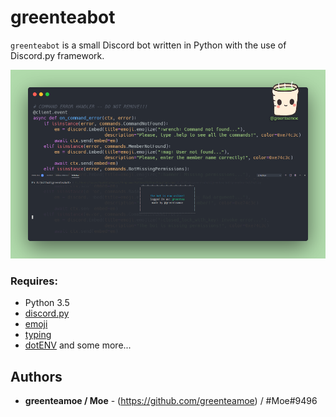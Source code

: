 # greenteabot

``greenteabot`` is a small Discord bot written in Python with the use of Discord.py framework.

![](https://github.com/greenteamoe/greenteabot/blob/main/carbon.png)


### Requires:

- Python 3.5
- [discord.py](https://github.com/rapptz/discord.py)
- [emoji](https://pypi.org/project/emoji/)
- [typing](https://pypi.org/project/typing/)
- [dotENV](https://pypi.org/project/python-dotenv/)
and some more...

## Authors

* **greenteamoe / Moe** - (https://github.com/greenteamoe) / #Moe#9496
